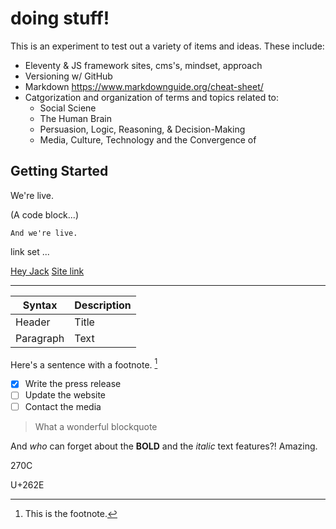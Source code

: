 # doing stuff! 

This is an experiment to test out a variety of items and ideas. These include: 

* Eleventy & JS framework sites, cms's, mindset, approach
* Versioning w/ GitHub
* Markdown https://www.markdownguide.org/cheat-sheet/ 
* Catgorization and organization of terms and topics related to: 
  * Social Sciene 
  * The Human Brain
  * Persuasion, Logic, Reasoning, & Decision-Making
  * Media, Culture, Technology and the Convergence of

## Getting Started

We're live. 


(A code block...) 
``` 
And we're live. 

```

link set ... 

[Hey Jack](https://chris-drinkut.com)
[Site link](https://drinkut.com)


---

| Syntax | Description |
| ----------- | ----------- |
| Header | Title |
| Paragraph | Text |



Here's a sentence with a footnote. [^1]

[^1]: This is the footnote.


- [x] Write the press release
- [ ] Update the website
- [ ] Contact the media

> What a wonderful blockquote

And *who* can forget about the **BOLD** and the *italic* text features?! Amazing. 

270C

U+262E
